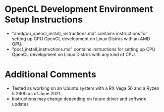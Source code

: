 
# OpenCL Development Environment Setup Instructions #

 - "amdgpu_opencl_install_instructions.md" contains instructions for setting
   up GPU OpenCL development on Linux Distros with an AMD GPU.
 - "pocl_install_instructions.md" contains instructions for setting up CPU OpenCL
   development on Linux Distros with any kind of CPU.

# Additional Comments #
  
 - Tested as working on an Ubuntu system with a RX Vega 56 and a Ryzen 5 2600 as of June 2021.
 - Instructions may change depending on future driver and software updates

